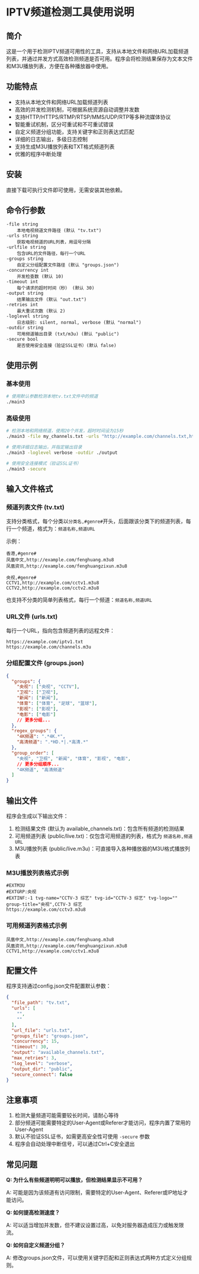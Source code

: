 # IPTV频道检测工具使用说明

## 简介

这是一个用于检测IPTV频道可用性的工具，支持从本地文件和网络URL加载频道列表，并通过并发方式高效检测频道是否可用。程序会将检测结果保存为文本文件和M3U播放列表，方便在各种播放器中使用。

## 功能特点

- 支持从本地文件和网络URL加载频道列表
- 高效的并发检测机制，可根据系统资源自动调整并发数
- 支持HTTP/HTTPS/RTMP/RTSP/MMS/UDP/RTP等多种流媒体协议
- 智能重试机制，区分可重试和不可重试错误
- 自定义频道分组功能，支持关键字和正则表达式匹配
- 详细的日志输出，多级日志控制
- 支持生成M3U播放列表和TXT格式频道列表
- 优雅的程序中断处理

## 安装

直接下载可执行文件即可使用，无需安装其他依赖。

## 命令行参数

```
-file string
    本地电视频道文件路径 (默认 "tv.txt")
-urls string
    获取电视频道的URL列表，用逗号分隔
-urlfile string
    包含URL的文件路径，每行一个URL
-groups string
    自定义分组配置文件路径 (默认 "groups.json")
-concurrency int
    并发检查数 (默认 10)
-timeout int
    每个请求的超时时间（秒） (默认 30)
-output string
    结果输出文件 (默认 "out.txt")
-retries int
    最大重试次数 (默认 2)
-loglevel string
    日志级别: silent, normal, verbose (默认 "normal")
-outdir string
    可用频道输出目录 (txt/m3u) (默认 "public")
-secure bool
    是否使用安全连接（验证SSL证书）(默认 false)
```

## 使用示例

### 基本使用

```bash
# 使用默认参数检测本地tv.txt文件中的频道
./main3
```

### 高级使用

```bash
# 检测本地和网络频道，使用20个并发，超时时间设为15秒
./main3 -file my_channels.txt -urls "http://example.com/channels.txt,http://example2.com/iptv.m3u" -concurrency 20 -timeout 15

# 使用详细日志输出，并指定输出目录
./main3 -loglevel verbose -outdir ./output

# 使用安全连接模式（验证SSL证书）
./main3 -secure
```

## 输入文件格式

### 频道列表文件 (tv.txt)

支持分类格式，每个分类以`分类名,#genre#`开头，后面跟该分类下的频道列表，每行一个频道，格式为：`频道名称,频道URL`

示例：
```
香港,#genre#
凤凰中文,http://example.com/fenghuang.m3u8
凤凰资讯,http://example.com/fenghuangzixun.m3u8

央视,#genre#
CCTV1,http://example.com/cctv1.m3u8
CCTV2,http://example.com/cctv2.m3u8
```

也支持不分类的简单列表格式，每行一个频道：`频道名称,频道URL`

### URL文件 (urls.txt)

每行一个URL，指向包含频道列表的远程文件：

```
https://example.com/iptv1.txt
https://example.com/channels.m3u
```

### 分组配置文件 (groups.json)

```json
{
  "groups": {
    "央视": ["央视", "CCTV"],
    "卫视": ["卫视"],
    "新闻": ["新闻"],
    "体育": ["体育", "足球", "篮球"],
    "影视": ["影视"],
    "电影": ["电影"]
    // 更多分组...
  },
  "regex_groups": {
    "4K频道": ".*4K.*",
    "高清频道": ".*HD.*|.*高清.*"
  },
  "group_order": [
    "央视", "卫视", "新闻", "体育", "影视", "电影",
    // 更多分组顺序...
    "4K频道", "高清频道"
  ]
}
```

## 输出文件

程序会生成以下输出文件：

1. 检测结果文件 (默认为 available_channels.txt)：包含所有频道的检测结果
2. 可用频道列表 (public/live.txt)：仅包含可用频道的列表，格式为 `频道名称,频道URL`
3. M3U播放列表 (public/live.m3u)：可直接导入各种播放器的M3U格式播放列表

### M3U播放列表格式示例

```
#EXTM3U
#EXTGRP:央视
#EXTINF:-1 tvg-name="CCTV-3 综艺" tvg-id="CCTV-3 综艺" tvg-logo="" group-title="央视",CCTV-3 综艺
https://example.com/cctv3.m3u8
```

### 可用频道列表格式示例

```
凤凰中文,http://example.com/fenghuang.m3u8
凤凰资讯,http://example.com/fenghuangzixun.m3u8
CCTV1,http://example.com/cctv1.m3u8
```

## 配置文件

程序支持通过config.json文件配置默认参数：

```json
{
  "file_path": "tv.txt",
  "urls": [
    "",
    ""
  ],
  "url_file": "urls.txt",
  "groups_file": "groups.json",
  "concurrency": 15,
  "timeout": 30,
  "output": "available_channels.txt",
  "max_retries": 3,
  "log_level": "verbose",
  "output_dir": "public",
  "secure_connect": false
}
```

## 注意事项

1. 检测大量频道可能需要较长时间，请耐心等待
2. 部分频道可能需要特定的User-Agent或Referer才能访问，程序内置了常用的User-Agent
3. 默认不验证SSL证书，如需更高安全性可使用 `-secure` 参数
4. 程序会自动处理中断信号，可以通过Ctrl+C安全退出

## 常见问题

**Q: 为什么有些频道明明可以播放，但检测结果显示不可用？**

A: 可能是因为该频道有访问限制，需要特定的User-Agent、Referer或IP地址才能访问。

**Q: 如何提高检测速度？**

A: 可以适当增加并发数，但不建议设置过高，以免对服务器造成压力或触发限流。

**Q: 如何自定义频道分组？**

A: 修改groups.json文件，可以使用关键字匹配和正则表达式两种方式定义分组规则。